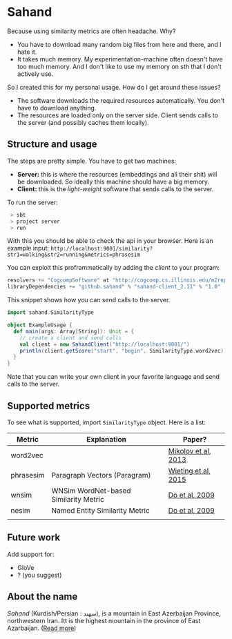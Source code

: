 # Sahand 
Because using similarity metrics are often headache. Why? 
 - You have to download many random big files from here and there, and I hate it. 
 - It takes much memory. My experimentation-machine often doesn't have too much memory. And I don't like to use my memory on sth that I don't actively use.  

So I created this for my personal usage. How do I get around these issues? 

 - The software downloads the required resources automatically. You don't have to download anything. 
 - The resources are loaded only on the server side. Client sends calls to the server (and possibly caches them locally). 

## Structure and usage 
The steps are pretty simple. You have to get two machines: 
 - **Server:** this is where the resources (embeddings and all their shit) will be downloaded. So ideally this machine should have a big memory. 
 - **Client:** this is the *light-weight* software that sends calls to the server. 
 
 
 To run the server: 
 
```bash
 > sbt 
 > project server 
 > run
```

With this you should be able to check the api in your browser. Here is an example input: 
`http://localhost:9001/similarity?str1=walking&str2=running&metrics=phrasesim`
 
You can exploit this proframmatically by adding the *client* to your program: 
```sbt
resolvers += "CogcompSoftware" at "http://cogcomp.cs.illinois.edu/m2repo/"
libraryDependencies += "github.sahand" % "sahand-client_2.11" % "1.0"
```

This snippet shows how you can send calls to the server. 
 
```scala 
import sahand.SimilarityType

object ExampleUsage {
  def main(args: Array[String]): Unit = {
    // create a client and send calls
    val client = new SahandClient("http://localhost:9001/")
    println(client.getScore("start", "begin", SimilarityType.word2vec))
  }
}
```

Note that you can write your own client in your favorite language and send calls to the server.   

## Supported metrics 
 To see what is supported, import `SimilarityType` object. Here is a list: 
 
 | Metric    | Explanation                           | Paper?                                                              |
 |-----------|---------------------------------------|---------------------------------------------------------------------|
 | word2vec  |                                       | [Mikolov et al, 2013](https://arxiv.org/abs/1301.3781)              | 
 | phrasesim | Paragraph Vectors (Paragram)          | [Wieting et al, 2015](https://arxiv.org/abs/1507.07998)             | 
 | wnsim     | WNSim WordNet-based Similarity Metric | [Do et al, 2009](http://cogcomp.cs.illinois.edu/papers/DRSTV09.pdf) | 
 | nesim     | Named Entity Similarity Metric        | [Do et al, 2009](http://cogcomp.cs.illinois.edu/papers/DRSTV09.pdf) | 
 |           |                                       |                                                                     | 

 
## Future work 
Add support for: 
 - GloVe 
 - ? (you suggest)
 
 
## About the name
*Sahand* (Kurdish/Persian : سهند), is a mountain in East Azerbaijan Province, northwestern Iran. 
Itt is the highest mountain in the province of East Azarbaijan. ([Read more](https://en.wikipedia.org/wiki/Sahand))